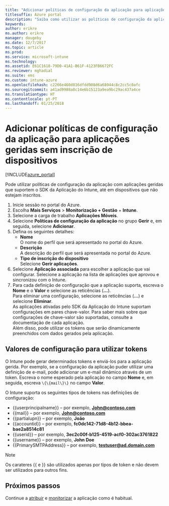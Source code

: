 ```yaml
---
title: "Adicionar políticas de configuração da aplicação para aplicações geridas sem inscrição de dispositivos | Documentos da Microsoft"
titlesuffix: Azure portal
description: "Saiba como utilizar as políticas de configuração da aplicação para aplicações geridas sem inscrição de dispositivos."
keywords: 
author: erikre
ms.author: erikre
manager: dougeby
ms.date: 12/7/2017
ms.topic: article
ms.prod: 
ms.service: microsoft-intune
ms.technology: 
ms.assetid: E61C1618-79D0-41A1-B61F-4123FB6672FC
ms.reviewer: mghadial
ms.suite: ems
ms.custom: intune-azure
ms.openlocfilehash: c2266e460d816dfdd908d6a68944c8c2cc5c0afc
ms.sourcegitcommit: a41ad9988a8c14e6b15123a9ea9bc29ac437a4ce
ms.translationtype: HT
ms.contentlocale: pt-PT
ms.lasthandoff: 01/25/2018
---
```

# <a name="add-app-configuration-policies-for-managed-apps-without-device-enrollment"></a>Adicionar políticas de configuração da aplicação para aplicações geridas sem inscrição de dispositivos

[!INCLUDE[azure_portal](./includes/azure_portal.md)]

Pode utilizar políticas de configuração da aplicação com aplicações geridas que suportem o SDK da Aplicação do Intune, até em dispositivos que não estejam inscritos. 

1. Inicie sessão no portal do Azure.
2. Escolha **Mais Serviços** > **Monitorização + Gestão** + **Intune**.
3. Selecione a carga de trabalho **Aplicações Móveis**.
4. Selecione **Políticas de configuração da aplicação** no grupo **Gerir** e, em seguida, selecione **Adicionar**.
5. Defina os seguintes detalhes:
    - **Nome**  
      O nome do perfil que será apresentado no portal do Azure.
    - **Descrição**  
      A descrição do perfil que será apresentada no portal do Azure.
    - **Tipo de inscrição do dispositivo**  
      Selecione **Gerir aplicações**.
6. Selecione **Aplicação associada** para escolher a aplicação que vai configurar. Selecione a aplicação na lista de aplicações que aprovou e sincronizou com o Intune.
7. Para cada definição de configuração que a aplicação suporta, escreva o **Nome** e o **Valor** e selecione as reticências (**...**).  
    Para eliminar uma configuração, selecione as reticências (**...**) e selecione **Eliminar**.  
    As aplicações ativadas pelo SDK da Aplicação do Intune suportam configurações em pares chave-valor. Para saber mais sobre que configurações de chave-valor são suportadas, consulte a documentação de cada aplicação.  
    Além disso, pode utilizar os tokens que serão dinamicamente preenchidos com dados gerados pela aplicação.

## <a name="configuration-values-for-using-tokens"></a>Valores de configuração para utilizar tokens

O Intune pode gerar determinados tokens e enviá-los para a aplicação gerida. Por exemplo, se a configuração da aplicação puder utilizar uma definição de e-mail, pode adicionar um e-mail dinâmico através de um token. Escreva o nome esperado pela aplicação no campo **Nome** e, em seguida, escreva `\{\{mail\}\}` no campo **Valor**.

O Intune suporta os seguintes tipos de tokens nas definições de configuração:

- \{\{userprincipalname\}\} – por exemplo, **John@contoso.com**
- \{\{mail\}\} – por exemplo, **John@contoso.com**
- \{\{partialupn\}\} – por exemplo, **João**
- \{\{accountid\}\} – por exemplo, **fc0dc142-71d8-4b12-bbea-bae2a8514c81**
- \{\{userid\}\} – por exemplo, **3ec2c00f-b125-4519-acf0-302ac3761822**
- \{\{username\}\} – por exemplo, **John Doe**
- \{\{PrimarySMTPAddress\}\} – por exemplo, **testuser@ad.domain.com** 


> [!Note]  
> Os carateres \{\{ e \}\} são utilizados apenas por tipos de token e não devem ser utilizados para outros fins.

## <a name="next-steps"></a>Próximos passos

Continue a [atribuir](apps-deploy.md) e [monitorizar](apps-monitor.md) a aplicação como é habitual.